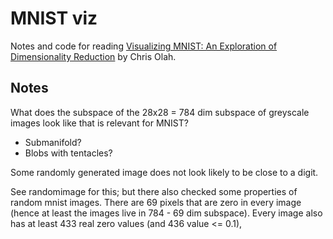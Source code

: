 # MNIST viz

Notes and code for reading
[Visualizing MNIST: An Exploration of Dimensionality Reduction](https://colah.github.io/posts/2014-10-Visualizing-MNIST/)
by Chris Olah.

## Notes

What does the subspace of the 28x28 = 784 dim subspace of greyscale images look like that is relevant for MNIST?

* Submanifold?
* Blobs with tentacles?

Some randomly generated image does not look likely to be close to a digit.

See randomimage for this; but there also checked some properties of random mnist images.  There are 69 pixels
that are zero in every image (hence at least the images live in 784 - 69 dim subspace).  Every image also has 
at least 433 real zero values (and 436 value <= 0.1),